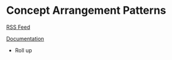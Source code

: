 # Concept Arrangement Patterns

[RSS Feed](https://charleshoffmancpa.github.io/examples/concept-arrangement-patterns/rss.xml)

[Documentation](http://xbrlsite.azurewebsites.net/2017/IntelligentDigitalFinancialReporting/Part04_Chapter07.2_ConceptArrangementPatternExamples.pdf)

* Roll up
